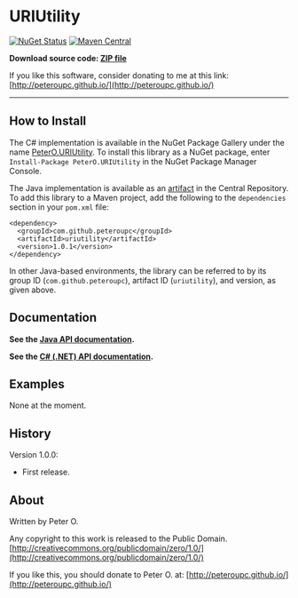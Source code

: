 URIUtility
=======

[![NuGet Status](http://img.shields.io/nuget/v/PeterO.URIUtility.svg?style=flat)](https://www.nuget.org/packages/PeterO.URIUtility)
[![Maven Central](https://img.shields.io/maven-central/v/com.github.peteroupc/uriutility.svg?style=plastic)](https://search.maven.org/#search|ga|1|g%3A%22com.github.peteroupc%22%20AND%20a%3A%22uriutility%22)

**Download source code: [ZIP file](https://github.com/peteroupc/MailLib/archive/master.zip)**

If you like this software, consider donating to me at this link: [http://peteroupc.github.io/](http://peteroupc.github.io/)

----

How to Install
---------
The C# implementation is available in the
NuGet Package Gallery under the name
[PeterO.URIUtility](https://www.nuget.org/packages/PeterO.URIUtility). To install
this library as a NuGet package, enter `Install-Package PeterO.URIUtility` in the
NuGet Package Manager Console.

The Java implementation is available
as an [artifact](https://search.maven.org/#search|ga|1|g%3A%22com.github.peteroupc%22%20AND%20a%3A%22uriutility%22) in the Central Repository. To add this library to a Maven
project, add the following to the `dependencies` section in your `pom.xml` file:

    <dependency>
      <groupId>com.github.peteroupc</groupId>
      <artifactId>uriutility</artifactId>
      <version>1.0.1</version>
    </dependency>

In other Java-based environments, the library can be referred to by its
group ID (`com.github.peteroupc`), artifact ID (`uriutility`), and version, as given above.

Documentation
------------

**See the [Java API documentation](https://peteroupc.github.io/URIUtility/api/).**

**See the [C# (.NET) API documentation](https://peteroupc.github.io/URIUtility/docs/).**

Examples
-------------

None at the moment.

History
-----------

Version 1.0.0:

- First release.

About
-----------

Written by Peter O.

Any copyright to this work is released to the Public Domain.
[http://creativecommons.org/publicdomain/zero/1.0/](http://creativecommons.org/publicdomain/zero/1.0/)

If you like this, you should donate to Peter O.
at: [http://peteroupc.github.io/](http://peteroupc.github.io/)
